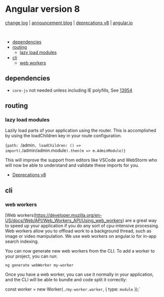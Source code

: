 # Angular version 8

[change log](https://github.com/angular/angular/blob/master/CHANGELOG.md#800-2019-05-28) |
[announcement blog](https://blog.angular.io/<br>version-8-of-angular-smaller-bundles-cli-apis-and-alignment-with-the-ecosystem-af0261112a27) | [deprecations v8](https://v8.angular.io/guide/deprecations) |
[angular.io](https://v8.angular.io/docs)

<br>

* [dependencies](#dependencies)
* [routing](#routing)
  * [lazy load modules](#lazy-load-modules)
* [cli](#cli)
  * [web workers](#web-workers)


## dependencies

- `core-js` not needed unless including IE polyfills, See [13954](https://github.com/angular/angular-cli/issues/13954#issuecomment-485822832)


## routing

### lazy load modules

Lazily load parts of your application using the router. This is accomplished by using the loadChildren key in your route configuration.

`{path: `/admin`, loadChildren: () => import(`./admin/admin.module`).then(m => m.AdminModule)}`

This will improve the support from editors like VSCode and WebStorm who will now be able to understand and validate these imports for you.

- [Deprecations v8](https://v8.angular.io/guide/deprecations)


## cli

### web workers

[Web workers\(https://developer.mozilla.org/en-US/docs/Web/API/Web_Workers_API/Using_web_workers) are a great way to speed up your application if you do any sort of cpu-intensive processing. Web workers allow you to offload work to a background thread, such as image or video manipulation. We use web workers on angular.io for in-app search indexing.

You can now generate new web workers from the CLI. To add a worker to your project, you can run:

`ng generate webWorker my-worker`

Once you have a web worker, you can use it normally in your application, and the CLI will be able to bundle and code split it correctly:

const worker = new Worker(`./my-worker.worker`, { type: `module` });`
